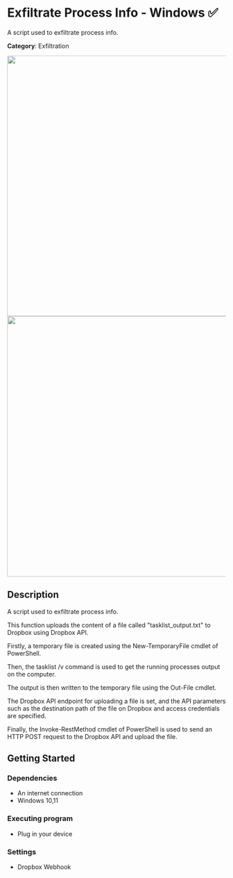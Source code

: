 # Exfiltrate Process Info - Windows ✅

A script used to exfiltrate process info.

**Category**: Exfiltration

<div align=center>

<img src="https://github.com/aleff-github/my-flipper-shits/blob/main/img/logo-repository-2_0.gif" width="600" /><br><img src="https://github.com/aleff-github/my-flipper-shits/blob/main/img/DISCLAIMER.png" width="600" />

</div>

## Description

A script used to exfiltrate process info.

This function uploads the content of a file called "tasklist_output.txt" to Dropbox using Dropbox API.

Firstly, a temporary file is created using the New-TemporaryFile cmdlet of PowerShell.

Then, the tasklist /v command is used to get the running processes output on the computer.

The output is then written to the temporary file using the Out-File cmdlet.

The Dropbox API endpoint for uploading a file is set, and the API parameters such as the destination path of the file on Dropbox and access credentials are specified.

Finally, the Invoke-RestMethod cmdlet of PowerShell is used to send an HTTP POST request to the Dropbox API and upload the file.

## Getting Started

### Dependencies

* An internet connection
* Windows 10,11

### Executing program

* Plug in your device

### Settings

* Dropbox Webhook